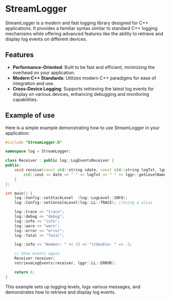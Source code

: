 # StreamLogger
StreamLogger is a modern and fast logging library designed for C++ applications. It provides a familiar syntax similar to standard C++ logging mechanisms while offering advanced features like the ability to retrieve and display log events on different devices.

## Features

- **Performance-Oriented**: Built to be fast and efficient, minimizing the overhead on your application.
- **Modern C++ Standards**: Utilizes modern C++ paradigms for ease of integration and use.
- **Cross-Device Logging**: Supports retrieving the latest log events for display on various devices, enhancing debugging and monitoring capabilities.

## Example of use

Here is a simple example demonstrating how to use StreamLogger in your application:

```cpp
#include "StreamLogger.h"

namespace log = StreamLogger;

class Receiver : public log::LogEventsReceiver {
public:
    void receive(const std::string &date, const std::string logTxt, lggr::LogLevel logLevel) {
        std::cout << date << " " << logTxt << " " << lggr::getLevelName(logLevel) << std::endl;
    }
};

int main() {
    log::Config::setStackLevel  (log::LogLevel::INFO);
    log::Config::setConsoleLevel(log::LL::TRACE); //Using a alias

    log::trace << "trace";
    log::debug << "debug";
    log::info << "info";
    log::warn << "warn";
    log::error << "error";
    log::fatal << "fatal";

    log::info << "Number: " << 33 << "\tdouble: " << .5;

    // Show events again
    Receiver receiver;
    retrieveLogEvents(receiver, lggr::LL::ERROR);

    return 0;
}
```
This example sets up logging levels, logs various messages, and demonstrates how to retrieve and display log events.
